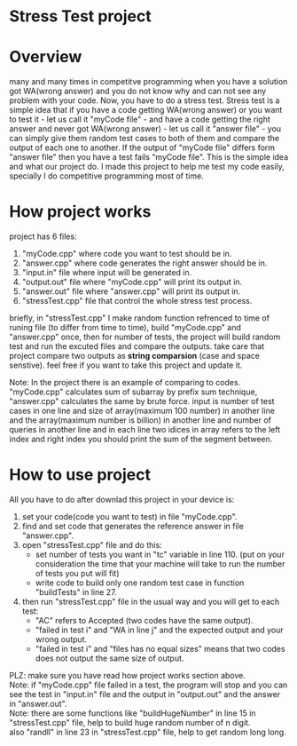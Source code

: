 # Stress Test project
# Overview
many and many times in competitve programming when you have a solution got WA(wrong answer) and you do not know why and can not see any problem with your code. Now, you have to do a stress test. Stress test is a simple idea that if you have a code getting WA(wrong answer) or you want to test it - let us call it "myCode file" - and have a code getting the right answer and never got WA(wrong answer) - let us call it "answer file" - you can simply give them random test cases to both of them and compare the output of each one to another. If the output of "myCode file" differs form "answer file" then you have a test fails "myCode file". This is the simple idea and what our project do. I made this project to help me test my code easily, specially I do competitive programming most of time.


# How project works
project has 6 files:
  1) "myCode.cpp" where code you want to test should be in.
  2) "answer.cpp" where code generates the right answer should be in.
  3) "input.in" file where input will be generated in.
  4) "output.out" file where "myCode.cpp" will print its output in.
  5) "answer.out" file where "answer.cpp" will print its output in.
  6) "stressTest.cpp" file that control the whole stress test process.

briefly, in "stressTest.cpp" I make random function refrenced to time of runing file (to differ from time to time), build "myCode.cpp" and "answer.cpp" once, then for number of tests, the project will build random test and run the excuted files and compare the outputs. take care that project compare two outputs as **string comparsion** (case and space senstive). feel free if you want to take this project and update it.  

Note: In the project there is an example of comparing to codes. "myCode.cpp" calculates sum of subarray by prefix sum technique, "answer.cpp" calculates the same by brute force. input is number of test cases in one line and size of array(maximum 100 number) in another line and the array(maximum number is billion) in another line and number of queries in another line and in each line two idices in array refers to the left index and right index you should print the sum of the segment between.


# How to use project
All you have to do after downlad this project in your device is:
  1. set your code(code you want to test) in file "myCode.cpp".
  2. find and set code that generates the reference answer in file "answer.cpp".
  3. open "stressTest.cpp" file and do this:
     - set number of tests you want in "tc" variable in line 110. (put on your consideration the time that your machine will take to run the number of tests you put will fit)
     - write code to build only one random test case in function "buildTests" in line 27.
  4. then run "stressTest.cpp" file in the usual way and you will get to each test:
     - "AC" refers to Accepted (two codes have the same output).
     - "failed in test i" and "WA in line j" and the expected output and your wrong output.
     - "failed in test i" and "files has no equal sizes" means that two codes does not output the same size of output.

PLZ: make sure you have read how project works section above.  
Note: if "myCode.cpp" file failed in a test, the program will stop and you can see the test in "input.in" file and the output in "output.out" and the answer in "answer.out".  
Note: there are some functions like "buildHugeNumber" in line 15 in "stressTest.cpp" file, help to build huge random number of n digit.  
      also "randll" in line 23 in "stressTest.cpp" file, help to get random long long.  
